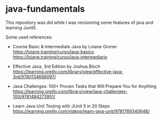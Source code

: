 # java-fundamentals

This repository was did while I was revisioning some features of java and learning Junit5.

Some used references:

- Course Basic & Intermediate Java by Loiane Groner 
https://loiane.training/curso/java-basico
https://loiane.training/curso/java-intermediario

- Effective Java, 3rd Edition by Joshua Bloch
https://learning.oreilly.com/library/view/effective-java-3rd/9780134686097/

- Java Challenges: 100+ Proven Tasks that Will Prepare You for Anything
https://learning.oreilly.com/library/view/java-challenges-100/9781484273951/

- Learn Java Unit Testing with JUnit 5 in 20 Steps
https://learning.oreilly.com/videos/learn-java-unit/9781789340648/
